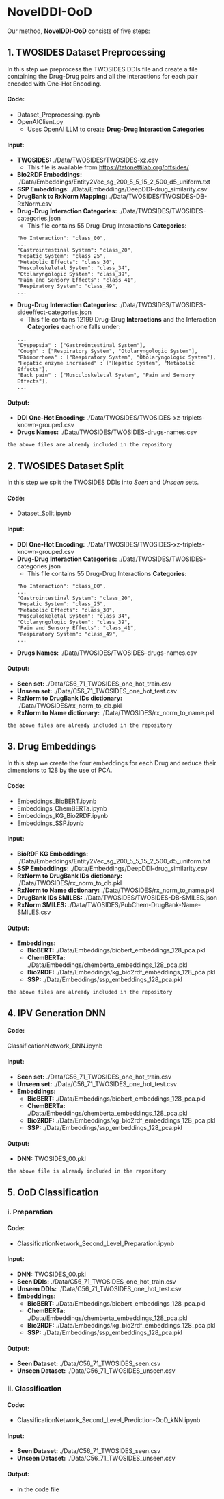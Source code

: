 # NovelDDI-OoD
Our method, **NovelDDI-OoD** consists of five steps:
## 1. TWOSIDES Dataset Preprocessing
In this step we preprocess the TWOSIDES DDIs file and create a file containing the 
Drug-Drug pairs and all the interactions for each pair encoded with One-Hot Encoding.
#### Code:
* Dataset_Preprocessing.ipynb
* OpenAIClient.py
  * Uses OpenAI LLM to create **Drug-Drug Interaction Categories**
#### Input:
* **TWOSIDES:** ./Data/TWOSIDES/TWOSIDES-xz.csv
  * This file is available from https://tatonettilab.org/offsides/
* **Bio2RDF Embeddings:** ./Data/Embeddings/Entity2Vec_sg_200_5_5_15_2_500_d5_uniform.txt
* **SSP Embeddings:** ./Data/Embeddings/DeepDDI-drug_similarity.csv
* **DrugBank to RxNorm Mapping:** ./Data/TWOSIDES/TWOSIDES-DB-RxNorm.csv
* **Drug-Drug Interaction Categories:** ./Data/TWOSIDES/TWOSIDES-categories.json
  * This file contains 55 Drug-Drug Interactions **Categories**:
  ```
  "No Interaction": "class_00",
  ...
  "Gastrointestinal System": "class_20",
  "Hepatic System": "class_25",
  "Metabolic Effects": "class_30",
  "Musculoskeletal System": "class_34",
  "Otolaryngologic System": "class_39",
  "Pain and Sensory Effects": "class_41",
  "Respiratory System": "class_49",
  ...
  ```
* **Drug-Drug Interaction Categories:** ./Data/TWOSIDES/TWOSIDES-sideeffect-categories.json
  * This file contains 12199 Drug-Drug **Interactions** and the Interaction **Categories** each one falls under:
  ```
  ...
  "Dyspepsia" : ["Gastrointestinal System"],
  "Cough" : ["Respiratory System", "Otolaryngologic System"],
  "Rhinorrhoea" : ["Respiratory System", "Otolaryngologic System"],
  "Hepatic enzyme increased" : ["Hepatic System", "Metabolic Effects"],
  "Back pain" : ["Musculoskeletal System", "Pain and Sensory Effects"],
  ...
  ```

#### Output:
* **DDI One-Hot Encoding:** ./Data/TWOSIDES/TWOSIDES-xz-triplets-known-grouped.csv
* **Drugs Names:** ./Data/TWOSIDES/TWOSIDES-drugs-names.csv

```the above files are already included in the repository```

## 2. TWOSIDES Dataset Split
In this step we split the TWOSIDES DDIs into _Seen_ and _Unseen_ sets.
#### Code:
* Dataset_Split.ipynb
#### Input:
* **DDI One-Hot Encoding:** ./Data/TWOSIDES/TWOSIDES-xz-triplets-known-grouped.csv
* **Drug-Drug Interaction Categories:** ./Data/TWOSIDES/TWOSIDES-categories.json
  * This file contains 55 Drug-Drug Interactions **Categories**:
  ```
  "No Interaction": "class_00",
  ...
  "Gastrointestinal System": "class_20",
  "Hepatic System": "class_25",
  "Metabolic Effects": "class_30",
  "Musculoskeletal System": "class_34",
  "Otolaryngologic System": "class_39",
  "Pain and Sensory Effects": "class_41",
  "Respiratory System": "class_49",
  ...
  ```
* **Drugs Names:** ./Data/TWOSIDES/TWOSIDES-drugs-names.csv
#### Output:
* **Seen set:** ./Data/C56_71_TWOSIDES_one_hot_train.csv
* **Unseen set:** ./Data/C56_71_TWOSIDES_one_hot_test.csv
* **RxNorm to DrugBank IDs dictionary:** ./Data/TWOSIDES/rx_norm_to_db.pkl
* **RxNorm to Name dictionary:** ./Data/TWOSIDES/rx_norm_to_name.pkl

```the above files are already included in the repository``` 

## 3. Drug Embeddings
In this step we create the four embeddings for each Drug and reduce their 
dimensions to 128 by the use of PCA.
#### Code:
* Embeddings_BioBERT.ipynb
* Embeddings_ChemBERTa.ipynb
* Embeddings_KG_Bio2RDF.ipynb
* Embeddings_SSP.ipynb
#### Input:
* **BioRDF KG Embeddings:** ./Data/Embeddings/Entity2Vec_sg_200_5_5_15_2_500_d5_uniform.txt
* **SSP Embeddings:** ./Data/Embeddings/DeepDDI-drug_similarity.csv
* **RxNorm to DrugBank IDs dictionary:** ./Data/TWOSIDES/rx_norm_to_db.pkl
* **RxNorm to Name dictionary:** ./Data/TWOSIDES/rx_norm_to_name.pkl
* **DrugBank IDs SMILES:** ./Data/TWOSIDES/TWOSIDES-DB-SMILES.json
* **RxNorm SMILES:** ./Data/TWOSIDES/PubChem-DrugBank-Name-SMILES.csv
#### Output: 
* **Embeddings:**
  * **BioBERT:** ./Data/Embeddings/biobert_embeddings_128_pca.pkl
  * **ChemBERTa:** ./Data/Embeddings/chemberta_embeddings_128_pca.pkl    
  * **Bio2RDF:** ./Data/Embeddings/kg_bio2rdf_embeddings_128_pca.pkl  
  * **SSP:** ./Data/Embeddings/ssp_embeddings_128_pca.pkl

```the above files are already included in the repository``` 

## 4. IPV Generation DNN
#### Code:
ClassificationNetwork_DNN.ipynb
#### Input:
* **Seen set:** ./Data/C56_71_TWOSIDES_one_hot_train.csv
* **Unseen set:** ./Data/C56_71_TWOSIDES_one_hot_test.csv
* **Embeddings:**
  * **BioBERT:** ./Data/Embeddings/biobert_embeddings_128_pca.pkl
  * **ChemBERTa:** ./Data/Embeddings/chemberta_embeddings_128_pca.pkl    
  * **Bio2RDF:** ./Data/Embeddings/kg_bio2rdf_embeddings_128_pca.pkl  
  * **SSP:** ./Data/Embeddings/ssp_embeddings_128_pca.pkl
#### Output:
* **DNN:** TWOSIDES_00.pkl 

```the above file is already included in the repository``` 

## 5. OoD Classification
### i. Preparation
#### Code:
* ClassificationNetwork_Second_Level_Preparation.ipynb
#### Input:
* **DNN:** TWOSIDES_00.pkl
* **Seen DDIs:** ./Data/C56_71_TWOSIDES_one_hot_train.csv
* **Unseen DDIs:** ./Data/C56_71_TWOSIDES_one_hot_test.csv
* **Embeddings:**
  * **BioBERT:** ./Data/Embeddings/biobert_embeddings_128_pca.pkl
  * **ChemBERTa:** ./Data/Embeddings/chemberta_embeddings_128_pca.pkl    
  * **Bio2RDF:** ./Data/Embeddings/kg_bio2rdf_embeddings_128_pca.pkl  
  * **SSP:** ./Data/Embeddings/ssp_embeddings_128_pca.pkl
#### Output: 
* **Seen Dataset:** ./Data/C56_71_TWOSIDES_seen.csv
* **Unseen Dataset:** ./Data/C56_71_TWOSIDES_unseen.csv
### ii. Classification
#### Code:
* ClassificationNetwork_Second_Level_Prediction-OoD_kNN.ipynb
#### Input: 
* **Seen Dataset:** ./Data/C56_71_TWOSIDES_seen.csv
* **Unseen Dataset:** ./Data/C56_71_TWOSIDES_unseen.csv
#### Output:
* In the code file